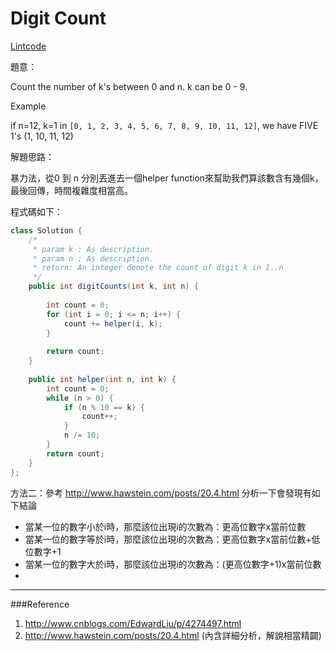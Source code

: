 # Digit Count

[Lintcode](http://www.lintcode.com/en/problem/digit-counts/)

題意：

Count the number of k's between 0 and n. k can be 0 - 9.


Example

if n=12, k=1 in ```[0, 1, 2, 3, 4, 5, 6, 7, 8, 9, 10, 11, 12]```, we have FIVE 1's (1, 10, 11, 12)

解題思路：

暴力法，從0 到 n 分別丟進去一個helper function來幫助我們算該數含有幾個k，最後回傳，時間複雜度相當高。

程式碼如下：

```java
class Solution {
    /*
     * param k : As description.
     * param n : As description.
     * return: An integer denote the count of digit k in 1..n
     */
    public int digitCounts(int k, int n) {
        
        int count = 0;
        for (int i = 0; i <= n; i++) {
            count += helper(i, k);
        }
        
        return count;
    }
    
    public int helper(int n, int k) {
        int count = 0;
        while (n > 0) {
            if (n % 10 == k) {
                count++;
            }
            n /= 10;
        }
        return count;
    }
};
```
方法二：參考 http://www.hawstein.com/posts/20.4.html 分析一下會發現有如下結論

* 當某一位的數字小於i時，那麼該位出現i的次數為：更高位數字x當前位數
* 當某一位的數字等於i時，那麼該位出現i的次數為：更高位數字x當前位數+低位數字+1
* 當某一位的數字大於i時，那麼該位出現i的次數為：(更高位數字+1)x當前位數
* 




---
###Reference
1. http://www.cnblogs.com/EdwardLiu/p/4274497.html 
2. http://www.hawstein.com/posts/20.4.html (內含詳細分析，解說相當精闢)